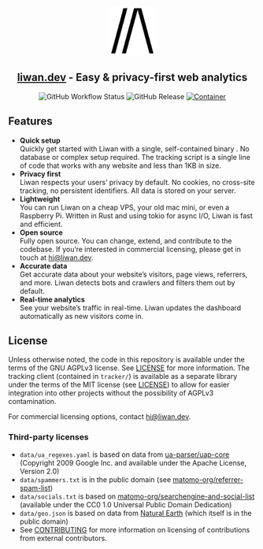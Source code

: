 <br/>

<div align="center">
    <a href=""><img  src="./web/public/favicon.svg" width="100px"></a>
    <h2>
        <a href="https://liwan.dev">liwan.dev</a> - Easy & privacy-first web analytics
    </h2>
    <div>

![GitHub Workflow Status](https://img.shields.io/github/actions/workflow/status/explodingcamera/liwan/test.yaml?style=flat-square)
![GitHub Release](https://img.shields.io/github/v/release/explodingcamera/liwan?style=flat-square)
[![Container](https://img.shields.io/badge/Container-ghcr.io%2Fexplodingcamera%2Fliwan%3Aedge-blue?style=flat-square)](https://github.com/explodingcamera/liwan/pkgs/container/liwan)
</div>

</div>

## Features

- **Quick setup**\
  Quickly get started with Liwan with a single, self-contained binary . No database or complex setup required. The tracking script is a single line of code that works with any website and less than 1KB in size.
- **Privacy first**\
  Liwan respects your users’ privacy by default. No cookies, no cross-site tracking, no persistent identifiers. All data is stored on your server.
- **Lightweight**\
  You can run Liwan on a cheap VPS, your old mac mini, or even a Raspberry Pi. Written in Rust and using tokio for async I/O, Liwan is fast and efficient.
- **Open source**\
  Fully open source. You can change, extend, and contribute to the codebase. If you’re interested in commercial licensing, please get in touch at hi@liwan.dev.
- **Accurate data**\
  Get accurate data about your website’s visitors, page views, referrers, and more. Liwan detects bots and crawlers and filters them out by default.
- **Real-time analytics**\
  See your website’s traffic in real-time. Liwan updates the dashboard automatically as new visitors come in.

## License

Unless otherwise noted, the code in this repository is available under the terms of the GNU AGPLv3 license. See [LICENSE](LICENSE.md) for more information.
The tracking client (contained in `tracker/`) is available as a separate library under the terms of the MIT license (see [LICENSE](tracker/LICENSE.md)) to allow for easier integration into other projects without the possibility of AGPLv3 contamination.

For commercial licensing options, contact [hi@liwan.dev](mailto:hi@liwan.dev).

### Third-party licenses

- `data/ua_regexes.yaml` is based on data from [ua-parser/uap-core](https://github.com/ua-parser/uap-core/blob/master/regexes.yaml) (Copyright 2009 Google Inc. and available under the Apache License, Version 2.0)
- `data/spammers.txt` is in the public domain (see [matomo-org/referrer-spam-list](https://github.com/matomo-org/referrer-spam-list))
- `data/socials.txt` is based on [matomo-org/searchengine-and-social-list](https://github.com/matomo-org/searchengine-and-social-list) (available under the CC0 1.0 Universal Public Domain Dedication)
- `data/geo.json` is based on data from [Natural Earth](https://naturalearthdata.com/) (which itself is in the public domain)
- See [CONTRIBUTING](CONTRIBUTING.md) for more information on licensing of contributions from external contributors.

